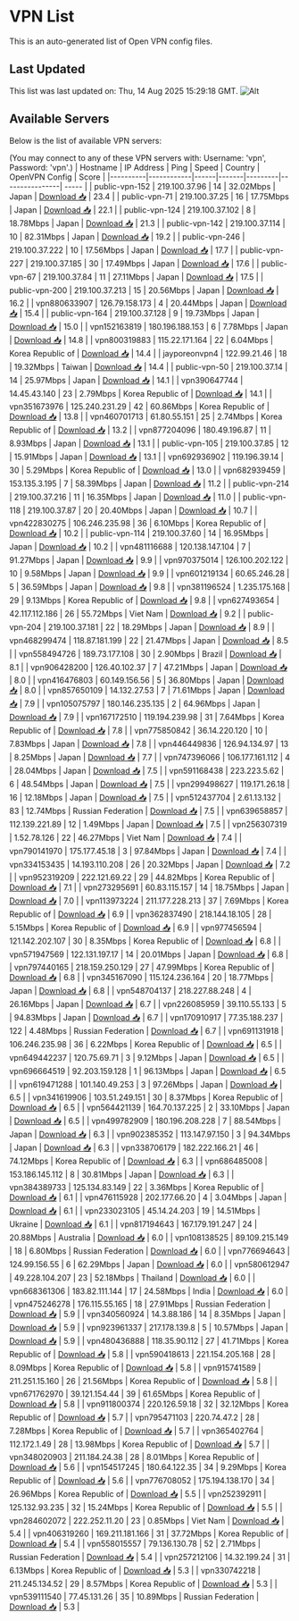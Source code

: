 # VPN List

This is an auto-generated list of Open VPN config files.

## Last Updated

This list was last updated on: Thu, 14 Aug 2025 15:29:18 GMT.
![Alt](https://repobeats.axiom.co/api/embed/186b98318ef1479477931607c1ad7d823f12451f.svg "Repobeats analytics image")

## Available Servers

Below is the list of available VPN servers:

(You may connect to any of these VPN servers with: Username: 'vpn', Password: 'vpn'.)
| Hostname | IP Address | Ping | Speed | Country | OpenVPN Config | Score |
|----------|------------|------|-------|---------|----------------| ----- |
| public-vpn-152 | 219.100.37.96 | 14 | 32.02Mbps | Japan | [Download 📥](./configs/server_0_JP.ovpn) | 23.4 |
| public-vpn-71 | 219.100.37.25 | 16 | 17.75Mbps | Japan | [Download 📥](./configs/server_1_JP.ovpn) | 22.1 |
| public-vpn-124 | 219.100.37.102 | 8 | 18.78Mbps | Japan | [Download 📥](./configs/server_2_JP.ovpn) | 21.3 |
| public-vpn-142 | 219.100.37.114 | 10 | 82.31Mbps | Japan | [Download 📥](./configs/server_3_JP.ovpn) | 19.2 |
| public-vpn-246 | 219.100.37.222 | 10 | 17.56Mbps | Japan | [Download 📥](./configs/server_4_JP.ovpn) | 17.7 |
| public-vpn-227 | 219.100.37.185 | 30 | 17.49Mbps | Japan | [Download 📥](./configs/server_5_JP.ovpn) | 17.6 |
| public-vpn-67 | 219.100.37.84 | 11 | 27.11Mbps | Japan | [Download 📥](./configs/server_6_JP.ovpn) | 17.5 |
| public-vpn-200 | 219.100.37.213 | 15 | 20.56Mbps | Japan | [Download 📥](./configs/server_7_JP.ovpn) | 16.2 |
| vpn880633907 | 126.79.158.173 | 4 | 20.44Mbps | Japan | [Download 📥](./configs/server_8_JP.ovpn) | 15.4 |
| public-vpn-164 | 219.100.37.128 | 9 | 19.73Mbps | Japan | [Download 📥](./configs/server_9_JP.ovpn) | 15.0 |
| vpn152163819 | 180.196.188.153 | 6 | 7.78Mbps | Japan | [Download 📥](./configs/server_10_JP.ovpn) | 14.8 |
| vpn800319883 | 115.22.171.164 | 22 | 6.04Mbps | Korea Republic of | [Download 📥](./configs/server_11_KR.ovpn) | 14.4 |
| jayporeonvpn4 | 122.99.21.46 | 18 | 19.32Mbps | Taiwan | [Download 📥](./configs/server_12_TW.ovpn) | 14.4 |
| public-vpn-50 | 219.100.37.14 | 14 | 25.97Mbps | Japan | [Download 📥](./configs/server_13_JP.ovpn) | 14.1 |
| vpn390647744 | 14.45.43.140 | 23 | 2.79Mbps | Korea Republic of | [Download 📥](./configs/server_14_KR.ovpn) | 14.1 |
| vpn351673976 | 125.240.231.29 | 42 | 60.86Mbps | Korea Republic of | [Download 📥](./configs/server_15_KR.ovpn) | 13.8 |
| vpn460701713 | 61.80.55.151 | 25 | 2.74Mbps | Korea Republic of | [Download 📥](./configs/server_16_KR.ovpn) | 13.2 |
| vpn877204096 | 180.49.196.87 | 11 | 8.93Mbps | Japan | [Download 📥](./configs/server_17_JP.ovpn) | 13.1 |
| public-vpn-105 | 219.100.37.85 | 12 | 15.91Mbps | Japan | [Download 📥](./configs/server_18_JP.ovpn) | 13.1 |
| vpn692936902 | 119.196.39.14 | 30 | 5.29Mbps | Korea Republic of | [Download 📥](./configs/server_19_KR.ovpn) | 13.0 |
| vpn682939459 | 153.135.3.195 | 7 | 58.39Mbps | Japan | [Download 📥](./configs/server_20_JP.ovpn) | 11.2 |
| public-vpn-214 | 219.100.37.216 | 11 | 16.35Mbps | Japan | [Download 📥](./configs/server_21_JP.ovpn) | 11.0 |
| public-vpn-118 | 219.100.37.87 | 20 | 20.40Mbps | Japan | [Download 📥](./configs/server_22_JP.ovpn) | 10.7 |
| vpn422830275 | 106.246.235.98 | 36 | 6.10Mbps | Korea Republic of | [Download 📥](./configs/server_23_KR.ovpn) | 10.2 |
| public-vpn-114 | 219.100.37.60 | 14 | 16.95Mbps | Japan | [Download 📥](./configs/server_24_JP.ovpn) | 10.2 |
| vpn481116688 | 120.138.147.104 | 7 | 91.27Mbps | Japan | [Download 📥](./configs/server_25_JP.ovpn) | 9.9 |
| vpn970375014 | 126.100.202.122 | 10 | 9.58Mbps | Japan | [Download 📥](./configs/server_26_JP.ovpn) | 9.9 |
| vpn601219134 | 60.65.246.28 | 5 | 36.59Mbps | Japan | [Download 📥](./configs/server_27_JP.ovpn) | 9.8 |
| vpn381196524 | 1.235.175.168 | 29 | 9.13Mbps | Korea Republic of | [Download 📥](./configs/server_28_KR.ovpn) | 9.8 |
| vpn627493654 | 42.117.112.186 | 26 | 55.72Mbps | Viet Nam | [Download 📥](./configs/server_29_VN.ovpn) | 9.2 |
| public-vpn-204 | 219.100.37.181 | 22 | 18.29Mbps | Japan | [Download 📥](./configs/server_30_JP.ovpn) | 8.9 |
| vpn468299474 | 118.87.181.199 | 22 | 21.47Mbps | Japan | [Download 📥](./configs/server_31_JP.ovpn) | 8.5 |
| vpn558494726 | 189.73.177.108 | 30 | 2.90Mbps | Brazil | [Download 📥](./configs/server_32_BR.ovpn) | 8.1 |
| vpn906428200 | 126.40.102.37 | 7 | 47.21Mbps | Japan | [Download 📥](./configs/server_33_JP.ovpn) | 8.0 |
| vpn416476803 | 60.149.156.56 | 5 | 36.80Mbps | Japan | [Download 📥](./configs/server_34_JP.ovpn) | 8.0 |
| vpn857650109 | 14.132.27.53 | 7 | 71.61Mbps | Japan | [Download 📥](./configs/server_35_JP.ovpn) | 7.9 |
| vpn105075797 | 180.146.235.135 | 2 | 64.96Mbps | Japan | [Download 📥](./configs/server_36_JP.ovpn) | 7.9 |
| vpn167172510 | 119.194.239.98 | 31 | 7.64Mbps | Korea Republic of | [Download 📥](./configs/server_37_KR.ovpn) | 7.8 |
| vpn775850842 | 36.14.220.120 | 10 | 7.83Mbps | Japan | [Download 📥](./configs/server_38_JP.ovpn) | 7.8 |
| vpn446449836 | 126.94.134.97 | 13 | 8.25Mbps | Japan | [Download 📥](./configs/server_39_JP.ovpn) | 7.7 |
| vpn747396066 | 106.177.161.112 | 4 | 28.04Mbps | Japan | [Download 📥](./configs/server_40_JP.ovpn) | 7.5 |
| vpn591168438 | 223.223.5.62 | 6 | 48.54Mbps | Japan | [Download 📥](./configs/server_41_JP.ovpn) | 7.5 |
| vpn299498627 | 119.171.26.18 | 16 | 12.18Mbps | Japan | [Download 📥](./configs/server_42_JP.ovpn) | 7.5 |
| vpn512437704 | 2.61.13.132 | 83 | 12.74Mbps | Russian Federation | [Download 📥](./configs/server_43_RU.ovpn) | 7.5 |
| vpn639658857 | 112.139.221.89 | 12 | 1.49Mbps | Japan | [Download 📥](./configs/server_44_JP.ovpn) | 7.5 |
| vpn256307319 | 1.52.78.126 | 22 | 46.27Mbps | Viet Nam | [Download 📥](./configs/server_45_VN.ovpn) | 7.4 |
| vpn790141970 | 175.177.45.18 | 3 | 97.84Mbps | Japan | [Download 📥](./configs/server_46_JP.ovpn) | 7.4 |
| vpn334153435 | 14.193.110.208 | 26 | 20.32Mbps | Japan | [Download 📥](./configs/server_47_JP.ovpn) | 7.2 |
| vpn952319209 | 222.121.69.22 | 29 | 44.82Mbps | Korea Republic of | [Download 📥](./configs/server_48_KR.ovpn) | 7.1 |
| vpn273295691 | 60.83.115.157 | 14 | 18.75Mbps | Japan | [Download 📥](./configs/server_49_JP.ovpn) | 7.0 |
| vpn113973224 | 211.177.228.213 | 37 | 7.69Mbps | Korea Republic of | [Download 📥](./configs/server_50_KR.ovpn) | 6.9 |
| vpn362837490 | 218.144.18.105 | 28 | 5.15Mbps | Korea Republic of | [Download 📥](./configs/server_51_KR.ovpn) | 6.9 |
| vpn977456594 | 121.142.202.107 | 30 | 8.35Mbps | Korea Republic of | [Download 📥](./configs/server_52_KR.ovpn) | 6.8 |
| vpn571947569 | 122.131.197.17 | 14 | 20.01Mbps | Japan | [Download 📥](./configs/server_53_JP.ovpn) | 6.8 |
| vpn797440165 | 218.159.250.129 | 27 | 47.99Mbps | Korea Republic of | [Download 📥](./configs/server_54_KR.ovpn) | 6.8 |
| vpn345167090 | 115.124.236.164 | 20 | 18.77Mbps | Japan | [Download 📥](./configs/server_55_JP.ovpn) | 6.8 |
| vpn548704137 | 218.227.88.248 | 4 | 26.16Mbps | Japan | [Download 📥](./configs/server_56_JP.ovpn) | 6.7 |
| vpn226085959 | 39.110.55.133 | 5 | 94.83Mbps | Japan | [Download 📥](./configs/server_57_JP.ovpn) | 6.7 |
| vpn170910917 | 77.35.188.237 | 122 | 4.48Mbps | Russian Federation | [Download 📥](./configs/server_58_RU.ovpn) | 6.7 |
| vpn691131918 | 106.246.235.98 | 36 | 6.22Mbps | Korea Republic of | [Download 📥](./configs/server_59_KR.ovpn) | 6.5 |
| vpn649442237 | 120.75.69.71 | 3 | 9.12Mbps | Japan | [Download 📥](./configs/server_60_JP.ovpn) | 6.5 |
| vpn696664519 | 92.203.159.128 | 1 | 96.13Mbps | Japan | [Download 📥](./configs/server_61_JP.ovpn) | 6.5 |
| vpn619471288 | 101.140.49.253 | 3 | 97.26Mbps | Japan | [Download 📥](./configs/server_62_JP.ovpn) | 6.5 |
| vpn341619906 | 103.51.249.151 | 30 | 8.37Mbps | Korea Republic of | [Download 📥](./configs/server_63_KR.ovpn) | 6.5 |
| vpn564421139 | 164.70.137.225 | 2 | 33.10Mbps | Japan | [Download 📥](./configs/server_64_JP.ovpn) | 6.5 |
| vpn499782909 | 180.196.208.228 | 7 | 88.54Mbps | Japan | [Download 📥](./configs/server_65_JP.ovpn) | 6.3 |
| vpn902385352 | 113.147.97.150 | 3 | 94.34Mbps | Japan | [Download 📥](./configs/server_66_JP.ovpn) | 6.3 |
| vpn338706179 | 182.222.166.21 | 46 | 74.12Mbps | Korea Republic of | [Download 📥](./configs/server_67_KR.ovpn) | 6.3 |
| vpn686485008 | 153.186.145.112 | 8 | 30.81Mbps | Japan | [Download 📥](./configs/server_68_JP.ovpn) | 6.3 |
| vpn384389733 | 125.134.83.149 | 22 | 3.36Mbps | Korea Republic of | [Download 📥](./configs/server_69_KR.ovpn) | 6.1 |
| vpn476115928 | 202.177.66.20 | 4 | 3.04Mbps | Japan | [Download 📥](./configs/server_70_JP.ovpn) | 6.1 |
| vpn233023105 | 45.14.24.203 | 19 | 14.51Mbps | Ukraine | [Download 📥](./configs/server_71_UA.ovpn) | 6.1 |
| vpn817194643 | 167.179.191.247 | 24 | 20.88Mbps | Australia | [Download 📥](./configs/server_72_AU.ovpn) | 6.0 |
| vpn108138525 | 89.109.215.149 | 18 | 6.80Mbps | Russian Federation | [Download 📥](./configs/server_73_RU.ovpn) | 6.0 |
| vpn776694643 | 124.99.156.55 | 6 | 62.29Mbps | Japan | [Download 📥](./configs/server_74_JP.ovpn) | 6.0 |
| vpn580612947 | 49.228.104.207 | 23 | 52.18Mbps | Thailand | [Download 📥](./configs/server_75_TH.ovpn) | 6.0 |
| vpn668361306 | 183.82.111.144 | 17 | 24.58Mbps | India | [Download 📥](./configs/server_76_IN.ovpn) | 6.0 |
| vpn475246278 | 176.115.55.165 | 18 | 27.91Mbps | Russian Federation | [Download 📥](./configs/server_77_RU.ovpn) | 5.9 |
| vpn340560924 | 14.3.88.186 | 14 | 8.35Mbps | Japan | [Download 📥](./configs/server_78_JP.ovpn) | 5.9 |
| vpn923961337 | 217.178.139.8 | 5 | 10.57Mbps | Japan | [Download 📥](./configs/server_79_JP.ovpn) | 5.9 |
| vpn480436888 | 118.35.90.112 | 27 | 41.71Mbps | Korea Republic of | [Download 📥](./configs/server_80_KR.ovpn) | 5.8 |
| vpn590418613 | 221.154.205.168 | 28 | 8.09Mbps | Korea Republic of | [Download 📥](./configs/server_81_KR.ovpn) | 5.8 |
| vpn915741589 | 211.251.15.160 | 26 | 21.56Mbps | Korea Republic of | [Download 📥](./configs/server_82_KR.ovpn) | 5.8 |
| vpn671762970 | 39.121.154.44 | 39 | 61.65Mbps | Korea Republic of | [Download 📥](./configs/server_83_KR.ovpn) | 5.8 |
| vpn911800374 | 220.126.59.18 | 32 | 32.12Mbps | Korea Republic of | [Download 📥](./configs/server_84_KR.ovpn) | 5.7 |
| vpn795471103 | 220.74.47.2 | 28 | 7.28Mbps | Korea Republic of | [Download 📥](./configs/server_85_KR.ovpn) | 5.7 |
| vpn365402764 | 112.172.1.49 | 28 | 13.98Mbps | Korea Republic of | [Download 📥](./configs/server_86_KR.ovpn) | 5.7 |
| vpn348020903 | 211.184.24.38 | 28 | 8.01Mbps | Korea Republic of | [Download 📥](./configs/server_87_KR.ovpn) | 5.6 |
| vpn154517245 | 180.64.122.35 | 34 | 9.29Mbps | Korea Republic of | [Download 📥](./configs/server_88_KR.ovpn) | 5.6 |
| vpn776708052 | 175.194.138.170 | 34 | 26.96Mbps | Korea Republic of | [Download 📥](./configs/server_89_KR.ovpn) | 5.5 |
| vpn252392911 | 125.132.93.235 | 32 | 15.24Mbps | Korea Republic of | [Download 📥](./configs/server_90_KR.ovpn) | 5.5 |
| vpn284602072 | 222.252.11.20 | 23 | 0.85Mbps | Viet Nam | [Download 📥](./configs/server_91_VN.ovpn) | 5.4 |
| vpn406319260 | 169.211.181.166 | 31 | 37.72Mbps | Korea Republic of | [Download 📥](./configs/server_92_KR.ovpn) | 5.4 |
| vpn558015557 | 79.136.130.78 | 52 | 2.71Mbps | Russian Federation | [Download 📥](./configs/server_93_RU.ovpn) | 5.4 |
| vpn257212106 | 14.32.199.24 | 31 | 6.13Mbps | Korea Republic of | [Download 📥](./configs/server_94_KR.ovpn) | 5.3 |
| vpn330742218 | 211.245.134.52 | 29 | 8.57Mbps | Korea Republic of | [Download 📥](./configs/server_95_KR.ovpn) | 5.3 |
| vpn539111540 | 77.45.131.26 | 35 | 10.89Mbps | Russian Federation | [Download 📥](./configs/server_96_RU.ovpn) | 5.3 |
